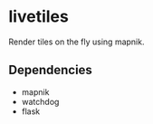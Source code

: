 livetiles
=========

Render tiles on the fly using mapnik.


Dependencies
------------

* mapnik
* watchdog
* flask
